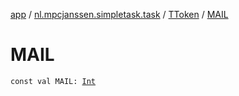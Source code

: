 [app](../../index.md) / [nl.mpcjanssen.simpletask.task](../index.md) / [TToken](index.md) / [MAIL](.)

# MAIL

`const val MAIL: `[`Int`](https://kotlinlang.org/api/latest/jvm/stdlib/kotlin/-int/index.html)